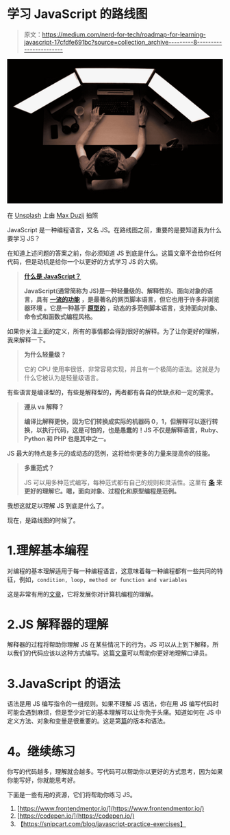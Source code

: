 # 学习 JavaScript 的路线图

> 原文：<https://medium.com/nerd-for-tech/roadmap-for-learning-javascript-17cfdfe691bc?source=collection_archive---------8----------------------->

![](img/bfc80b782d5c80147606b6a0fe312d99.png)

在 [Unsplash](https://unsplash.com?utm_source=medium&utm_medium=referral) 上由 [Max Duzij](https://unsplash.com/@max_duz?utm_source=medium&utm_medium=referral) 拍照

JavaScript 是一种编程语言，又名 JS。在路线图之前，重要的是要知道我为什么要学习 JS？

在知道上述问题的答案之前，你必须知道 JS 到底是什么。这篇文章不会给你任何代码，但是动机是给你一个以更好的方式学习 JS 的大纲。

> [**什么是 JavaScript？**](https://developer.mozilla.org/en-US/docs/Web/JavaScript/About_JavaScript#what_is_javascript)
> 
> **JavaScript(通常简称为 JS)是一种轻量级的、解释性的、面向对象的语言，具有** [**一流的功能**](https://en.wikipedia.org/wiki/First-class_function) **，是最著名的网页脚本语言，但它也用于许多非浏览器环境** **。它是一种基于** [**原型的**](https://en.wikipedia.org/wiki/Prototype-based_programming) **，动态的多范例脚本语言，支持面向对象、命令式和函数式编程风格。**

如果你关注上面的定义，所有的事情都会得到很好的解释。为了让你更好的理解，我来解释一下。

> **为什么轻量级？**
> 
> 它的 CPU 使用率很低，非常容易实现，并且有一个极简的语法。这就是为什么它被认为是轻量级语言。

有些语言是编译型的，有些是解释型的，两者都有各自的优缺点和一定的需求。

> **遵从 vs 解释？**
> 
> **编译比解释更快，因为它们转换成实际的机器码 0，1，但解释可以逐行转换，以执行代码，这是可怕的，也是愚蠢的！JS 不仅是解释语言，Ruby、Python 和 PHP 也是其中之一。**

JS 最大的特点是多元的或动态的范例，这将给你更多的力量来提高你的技能。

> **多重范式？**
> 
> JS 可以用多种范式编写，每种范式都有自己的规则和灵活性。这里有 [**条**](https://dev.to/alamin__yusuf/paradigms-in-javascript-1m31#:~:text=Javascript%20is%20a%20multi%2Dparadigm,%2C%20procedural%2C%20and%20prototypal%20programming.) **来更好的理解它。嗯，面向对象、过程化和原型编程是范例。**

我想这就足以理解 JS 到底是什么了。

现在，是路线图的时候了。

# 1.理解基本编程

对编程的基本理解适用于每一种编程语言，这意味着每一种编程都有一些共同的特征，例如，`condition, loop, method or function and variables`

这是非常有用的[文章](https://www.softwaretestinghelp.com/basics-of-computer-programming/)，它将发展你对计算机编程的理解。

# 2.JS 解释器的理解

解释器的过程将帮助你理解 JS 在某些情况下的行为。JS 可以从上到下解释，所以我们的代码应该以这种方式编写。这篇[文章](https://coralogix.com/blog/how-js-works-behind-the-scenes-the-engine/)可以帮助你更好地理解口译员。

# 3.JavaScript 的语法

语法是用 JS 编写指令的一组规则。如果不理解 JS 语法，你在用 JS 编写代码时可能会遇到麻烦，但是至少对它的基本理解可以让你免于头痛。知道如何在 JS 中定义方法、对象和变量是很重要的。这是第[篇](https://www.greycampus.com/blog/programming/java-script-versions)的版本和语法。

# **4。继续练习**

你写的代码越多，理解就会越多。写代码可以帮助你以更好的方式思考，因为如果你能写好，你就能思考好。

下面是一些有用的资源，它们将帮助你练习 JS。

1.  [https://www.frontendmentor.io/](https://www.frontendmentor.io/)
2.  [https://codepen.io/](https://codepen.io/)
3.  【https://snipcart.com/blog/javascript-practice-exercises】